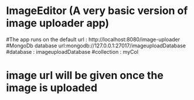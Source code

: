 # ImageEditor (A very basic version of image uploader app)
#The app runs on the default url : http://localhost:8080/image-uploader
#MongoDb database url:mongodb://127.0.0.1:27017/imageuploadDatabase
#database : imageuploadDatabase 
#collection : myCol
# image url will be given once the image is uploaded
